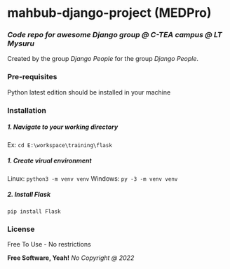 # mahbub-django-project (MEDPro)
### _Code repo for awesome Django group @ C-TEA campus @ LT Mysuru_

Created by the group _Django People_ for the group _Django People_.

### Pre-requisites
Python latest edition should be installed in your machine

### Installation
##### 1. Navigate to your working directory 
Ex: `cd E:\workspace\training\flask` 

##### 1. Create virual environment 
Linux: `python3 -m venv venv`
Windows: `py -3 -m venv venv`

##### 2. Install Flask
`pip install Flask` 

### License

Free To Use - No restrictions

**Free Software, Yeah!**
_No Copyright @ 2022_


